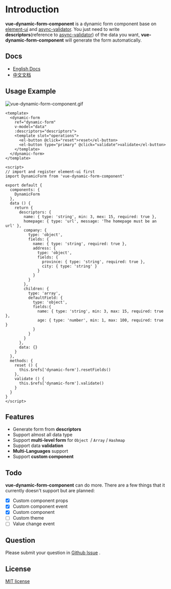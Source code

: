 # Introduction

**vue-dynamic-form-component** is a dynamic form component base on [element-ui](https://element.faas.ele.me/#/zh-CN) and [async-validator](https://github.com/yiminghe/async-validator). You just need to write **descriptors**(reference to [async-validator](https://github.com/yiminghe/async-validator)) of the data you want, **vue-dynamic-form-component** will generate the form automatically.

## Docs

- [English Docs](http://vue-dynamic-form.quincychen.cn)
- [中文文档](http://vue-dynamic-form.quincychen.cn/zh/)

## Usage Example

![vue-dynamic-form-component.gif](https://raw.githubusercontent.com/chenquincy/vue-dynamic-form-component/master/public/vue-dynamic-form-component.gif)

``` vue
<template>
  <dynamic-form
    ref="dynamic-form"
    v-model="data"
    :descriptors="descriptors">
    <template slot="operations">
      <el-button @click="reset">reset</el-button>
      <el-button type="primary" @click="validate">validate</el-button>
    </template>
  </dynamic-form>
</template>

<script>
// import and register element-ui first
import DynamicForm from 'vue-dynamic-form-component'

export default {
  components: {
    DynamicForm
  },
  data () {
    return {
      descriptors: {
        name: { type: 'string', min: 3, mex: 15, required: true },
        homepage: { type: 'url', message: 'The homepage must be an url' },
        company: {
          type: 'object',
          fields: {
            name: { type: 'string', required: true },
            address: {
              type: 'object',
              fields: {
                province: { type: 'string', required: true },
                city: { type: 'string' }
              }
            }
          }
        },
        children: {
          type: 'array',
          defaultField: {
            type: 'object',
            fields:{
              name: { type: 'string', min: 3, max: 15, required: true },
              age: { type: 'number', min: 1, max: 100, required: true }
            }
          }
        }
      },
      data: {}
    }
  },
  methods: {
    reset () {
      this.$refs['dynamic-form'].resetFields()
    },
    validate () {
      this.$refs['dynamic-form'].validate()
    }
  }
}
</script>
```

## Features

- Generate form from **descriptors**
- Support almost all data type
- Support **multi-level form** for `Object `/ `Array` / `Hashmap` 
- Support data **validation**
- **Multi-Languages** support
- Support **custom component**

## Todo

**vue-dynamic-form-component** can do more. There are a few things that it currently doesn't support but are planned:

- [x] Custom component props
- [x] Custom component event
- [x] Custom component
- [ ] Custom theme
- [ ] Value change event

## Question

Please submit your question in [Github Issue](https://github.com/chenquincy/vue-dynamic-form-component/issues) .

## License

[MIT license](https://tldrlegal.com/license/mit-license)

